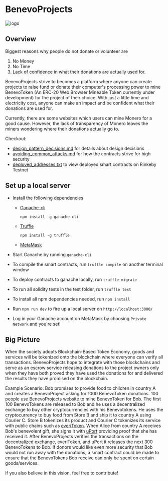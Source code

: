 # BenevoProjects

![logo](https://gateway.ipfs.io/ipfs/QmW8LAsjQ2AuNxy2moCqyxd5B8vs4JG7wcnqtmpP5hVNGs 'BenevoProjects')

## Overview
Biggest reasons why people do not donate or volunteer are 

1. No Money
2. No Time
3. Lack of confidence in what their donations are actually used for.

BenevoProjects strive to becomes a platform where anyone can create projects to raise fund or donate their computer's processing power to mine BenevoToken (An ERC-20 Web Browser Mineable Token currently under development) for the project of their choice. With just a little time and electricity cost, anyone can make an impact and be confident what their donations are used for.

Currently, there are some websites which users can mine Monero for a good cause.
However, the lack of transparency of Monero leaves the miners wondering where their donations actually go to.

Checkout:
- [design_pattern_decisions.md](design_pattern_decisions.md) for details about design decisions
- [avoiding_common_attacks.md](avoiding_common_attacks.md) for how the contracts strive for high security
- [deployed_addresses.txt](deployed_addresses.txt) to view deployed smart contracts on Rinkeby Testnet

## Set up a local server
- Install the following dependencies
    - [Ganache-cli](https://github.com/trufflesuite/ganache-cli)

        ```npm install -g ganache-cli```
    - [Truffle](https://truffleframework.com/docs/truffle/getting-started/installation)

        ```npm install -g truffle```
    - [MetaMask](https://metamask.io/)

- Start Ganache by running `ganache-cli`
- To compile the smart contracts, run `truffle compile` on another terminal window
- To deploy contracts to ganache locally, run `truffle migrate`
- To run all solidity tests in the test folder, run `truffle test`
- To install all npm dependencies needed, run `npm install`
- Run `npm run dev` to fire up a local server on `http://localhost:3000/`
- Log in your Ganache account on MetaMask by choosing `Private Network` and you're set!



## Big Picture
When the society adopts Blockchain-Based Token Economy, goods and services will be tokenized onto the blockchain where everyone can verify all transactions. BenevoProjects hope to integrate with those blockchains and serve as an escrow service releasing donations to the project owners only when they have both proved they have used the donations for and delivered the results they have promised on the blockchain.

Example Scenario:
Bob promises to provide food to children in country A and creates a BenevoProject asking for 1000 BenevoToken donations. 100 people use BenevoProjects website to mine BenevoToken for Bob. The first 100 BenevoTokens are released to Bob and he uses a decentralized exchange to buy other cryptocurrencies with his Benevotokens. He uses the cryptocurrency to buy food from Store B and ship it to country A using Courier C. Store B tokenizes its product and Courier C tokenizes its service with public chains such as [everiToken](https://everitoken.io/). When Alice from country A receives Bob's benevolent gift, she signs it with [uPort](https://www.uport.me/) providing proof that she has received it. After BenevoProjects verifies the transactions on the decentralized exchange, everiToken, and uPort it releases the next 300 BenevoTokens to Bob. If donors would like even more security that Bob would not run away with the donations, a smart contract could be made to ensure that the BenevoTokens Bob receive can only be spent on certain goods/services.

If you also believe in this vision, feel free to contribute!